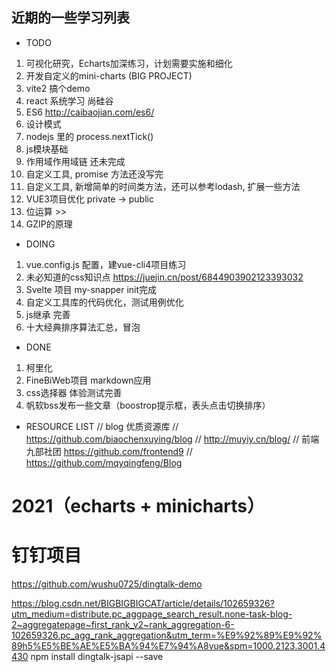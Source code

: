 ## 近期的一些学习列表

* TODO
1. 可视化研究，Echarts加深练习，计划需要实施和细化
2. 开发自定义的mini-charts (BIG PROJECT)
3. vite2 搞个demo
4. react 系统学习 尚硅谷
5. ES6 http://caibaojian.com/es6/
6. 设计模式 
7.  nodejs 里的 process.nextTick()
8.  js模块基础 
9.  作用域作用域链 还未完成 
10. 自定义工具, promise 方法还没写完
11. 自定义工具, 新增简单的时间类方法，还可以参考lodash, 扩展一些方法
12. VUE3项目优化 private -> public
13. 位运算 >>
14. GZIP的原理

* DOING
1. vue.config.js 配置，建vue-cli4项目练习
2. 未必知道的css知识点 https://juejin.cn/post/6844903902123393032
3. Svelte 项目 my-snapper init完成
4. 自定义工具库的代码优化，测试用例优化
5. js继承 完善
6. 十大经典排序算法汇总，冒泡

* DONE
1. 柯里化 
2. FineBiWeb项目 markdown应用
3. css选择器 体验测试完善
4. 帆软bss发布一些文章（boostrop提示框，表头点击切换排序）

* RESOURCE LIST
// blog 优质资源库
// https://github.com/biaochenxuying/blog
// http://muyiy.cn/blog/
// 前端九部社团 https://github.com/frontend9
// https://github.com/mqyqingfeng/Blog

# 2021（echarts + minicharts）
# 钉钉项目
https://github.com/wushu0725/dingtalk-demo

https://blog.csdn.net/BIGBIGBIGCAT/article/details/102659326?utm_medium=distribute.pc_aggpage_search_result.none-task-blog-2~aggregatepage~first_rank_v2~rank_aggregation-6-102659326.pc_agg_rank_aggregation&utm_term=%E9%92%89%E9%92%89h5%E5%BE%AE%E5%BA%94%E7%94%A8vue&spm=1000.2123.3001.4430
npm install dingtalk-jsapi --save

